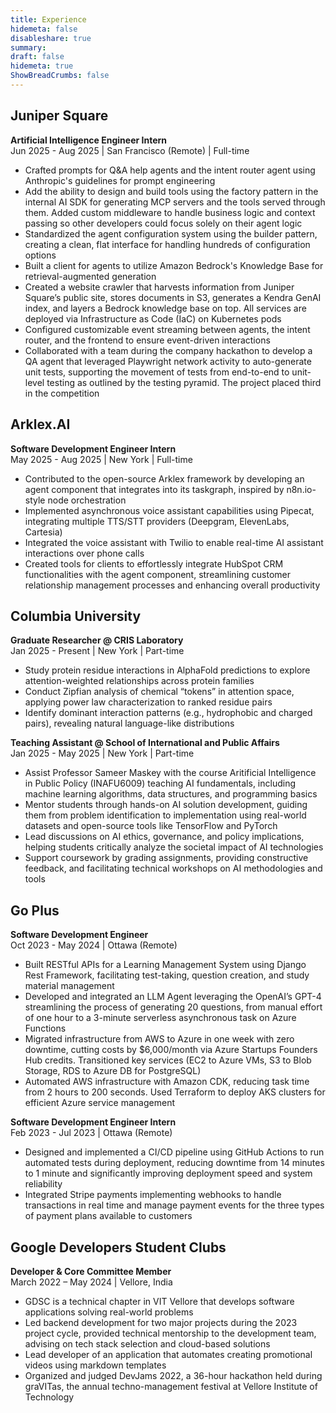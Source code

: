 ```yaml
---
title: Experience
hidemeta: false
disableshare: true
summary: 
draft: false
hidemeta: true
ShowBreadCrumbs: false
---
```


## Juniper Square

**Artificial Intelligence Engineer Intern**  
Jun 2025 - Aug 2025 | San Francisco (Remote) | Full-time

* Crafted prompts for Q&A help agents and the intent router agent using Anthropic's guidelines for prompt engineering  
* Add the ability to design and build tools using the factory pattern in the internal AI SDK for generating MCP servers and the tools served through them. Added custom middleware to handle business logic and context passing so other developers could focus solely on their agent logic  
* Standardized the agent configuration system using the builder pattern, creating a clean, flat interface for handling hundreds of configuration options  
* Built a client for agents to utilize Amazon Bedrock's Knowledge Base for retrieval-augmented generation  
* Created a website crawler that harvests information from Juniper Square’s public site, stores documents in S3, generates a Kendra GenAI index, and layers a Bedrock knowledge base on top. All services are deployed via Infrastructure as Code (IaC) on Kubernetes pods  
* Configured customizable event streaming between agents, the intent router, and the frontend to ensure event-driven interactions  
* Collaborated with a team during the company hackathon to develop a QA agent that leveraged Playwright network activity to auto-generate unit tests, supporting the movement of tests from end-to-end to unit-level testing as outlined by the testing pyramid. The project placed third in the competition  

## Arklex.AI

**Software Development Engineer Intern**  
May 2025 - Aug 2025 | New York | Full-time

* Contributed to the open-source Arklex framework by developing an agent component that integrates into its taskgraph, inspired by n8n.io-style node orchestration
* Implemented asynchronous voice assistant capabilities using Pipecat, integrating multiple TTS/STT providers (Deepgram, ElevenLabs, Cartesia)
* Integrated the voice assistant with Twilio to enable real-time AI assistant interactions over phone calls
* Created tools for clients to effortlessly integrate HubSpot CRM functionalities with the agent component, streamlining customer relationship management processes and enhancing overall productivity

## Columbia University

**Graduate Researcher @ CRIS Laboratory**  
Jan 2025 - Present | New York | Part-time

* Study protein residue interactions in AlphaFold predictions to explore attention-weighted relationships across protein families
* Conduct Zipfian analysis of chemical “tokens” in attention space, applying power law characterization to ranked residue pairs
* Identify dominant interaction patterns (e.g., hydrophobic and charged pairs), revealing natural language-like distributions

**Teaching Assistant @ School of International and Public Affairs**  
Jan 2025 - May 2025 | New York | Part-time

* Assist Professor Sameer Maskey with the course Aritificial Intelligence in Public Policy (INAFU6009) teaching AI fundamentals, including machine learning algorithms, data structures, and programming basics
* Mentor students through hands-on AI solution development, guiding them from problem identification to implementation using real-world datasets and open-source tools like TensorFlow and PyTorch
* Lead discussions on AI ethics, governance, and policy implications, helping students critically analyze the societal impact of AI technologies
* Support coursework by grading assignments, providing constructive feedback, and facilitating technical workshops on AI methodologies and tools

## Go Plus  

**Software Development Engineer**  
Oct 2023 - May 2024 | Ottawa (Remote)

* Built RESTful APIs for a Learning Management System using Django Rest Framework, facilitating test-taking, question creation, and study material management
* Developed and integrated an LLM Agent leveraging the OpenAI’s GPT-4 streamlining the process of generating 20 questions, from manual effort of one hour to a 3-minute serverless asynchronous task on Azure Functions
* Migrated infrastructure from AWS to Azure in one week with zero downtime, cutting costs by $6,000/month via Azure Startups Founders Hub credits. Transitioned key services (EC2 to Azure VMs, S3 to Blob Storage, RDS to Azure DB for PostgreSQL)
* Automated AWS infrastructure with Amazon CDK, reducing task time from 2 hours to 200 seconds. Used Terraform to deploy AKS clusters for efficient Azure service management

**Software Development Engineer Intern**  
Feb 2023 - Jul 2023 | Ottawa (Remote)

* Designed and implemented a CI/CD pipeline using GitHub Actions to run automated tests during deployment, reducing downtime from 14 minutes to 1 minute and significantly improving deployment speed and system reliability
* Integrated Stripe payments implementing webhooks to handle transactions in real time and manage payment events for the three types of payment plans available to customers

## Google Developers Student Clubs

**Developer & Core Committee Member**  
March 2022 – May 2024 | Vellore, India

* GDSC is a technical chapter in VIT Vellore that develops software applications solving real-world problems
* Led backend development for two major projects during the 2023 project cycle, provided technical mentorship to the development team, advising on tech stack selection and cloud-based solutions
* Lead developer of an application that automates creating promotional videos using markdown templates
* Organized and judged DevJams 2022, a 36-hour hackathon held during graVITas, the annual techno-management festival at Vellore Institute of Technology
